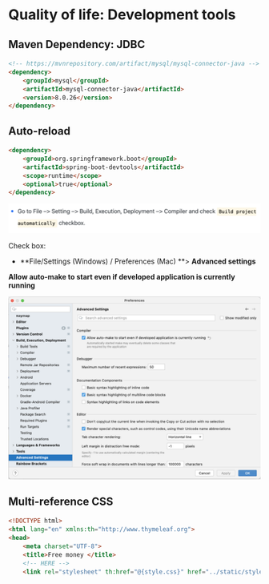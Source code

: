 # Quality of life: Development tools



## Maven Dependency: JDBC

```HTML
<!-- https://mvnrepository.com/artifact/mysql/mysql-connector-java -->
<dependency>
    <groupId>mysql</groupId>
    <artifactId>mysql-connector-java</artifactId>
    <version>8.0.26</version>
</dependency>
```



## Auto-reload

```HTML
<dependency>
    <groupId>org.springframework.boot</groupId>
    <artifactId>spring-boot-devtools</artifactId>
    <scope>runtime</scope>
    <optional>true</optional>
</dependency>
```

![image-20220330100500797](quality-of-life.assets/image-20220330100500797.png)

Check box:

- **File/Settings (Windows) / Preferences (Mac) **> **Advanced settings**

**Allow auto-make to start even if developed application is currently running**

![image-20220330100725512](quality-of-life.assets/image-20220330100725512.png)

## Multi-reference CSS

```html
<!DOCTYPE html>
<html lang="en" xmlns:th="http://www.thymeleaf.org">
<head>
    <meta charset="UTF-8">
    <title>Free money </title>
  	<!-- HERE -->
    <link rel="stylesheet" th:href="@{style.css}" href="../static/style.css">
```

